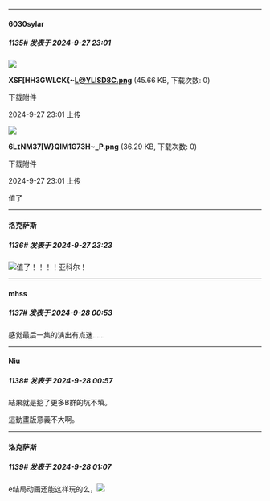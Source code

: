 ﻿
*****

####  6030sylar  
##### 1135#       发表于 2024-9-27 23:01

<img src="https://img.saraba1st.com/forum/202409/27/230104qnubyon2brkn1nsz.png" referrerpolicy="no-referrer">

<strong>XSF[HH3GWLCK{~L@YLISD8C.png</strong> (45.66 KB, 下载次数: 0)

下载附件

2024-9-27 23:01 上传

<img src="https://img.saraba1st.com/forum/202409/27/230108fwnmuysigevsvswu.png" referrerpolicy="no-referrer">

<strong>6L`I`NM37[W}QIM1G73H~_P.png</strong> (36.29 KB, 下载次数: 0)

下载附件

2024-9-27 23:01 上传

值了


*****

####  洛克萨斯  
##### 1136#       发表于 2024-9-27 23:23

<img src="https://static.saraba1st.com/image/smiley/face2017/066.png" referrerpolicy="no-referrer">值了！！！！亚科尔！


*****

####  mhss  
##### 1137#       发表于 2024-9-28 00:53

感觉最后一集的演出有点迷……

*****

####  Niu  
##### 1138#       发表于 2024-9-28 00:57

結果就是挖了更多B群的坑不填。

這動畫版意義不大啊。


*****

####  洛克萨斯  
##### 1139#       发表于 2024-9-28 01:07

e结局动画还能这样玩的么，<img src="https://static.saraba1st.com/image/smiley/face2017/068.png" referrerpolicy="no-referrer">

